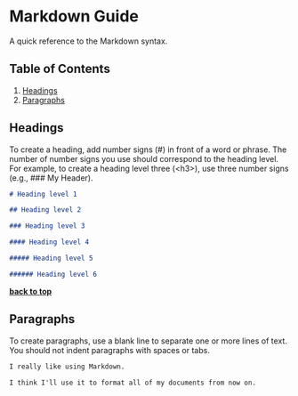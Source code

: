 # Markdown Guide
A quick reference to the Markdown syntax.

## Table of Contents

  1. [Headings](#headings)
  1. [Paragraphs](#paragraphs)

## Headings
To create a heading, add number signs (#) in front of a word or phrase. The number of number signs you use
should correspond to the heading level. For example, to create a heading level three (&lt;h3&gt;), use three
number signs (e.g., ### My Header).

```markdown
# Heading level 1
```

```markdown
## Heading level 2
```

```markdown
### Heading level 3
```

```markdown
#### Heading level 4
```

```markdown
##### Heading level 5
```

```markdown
###### Heading level 6
```

**[back to top](#)**

## Paragraphs
To create paragraphs, use a blank line to separate one or more lines of text. You should not indent paragraphs
with spaces or tabs.

```markdown
I really like using Markdown.

I think I'll use it to format all of my documents from now on.
```
